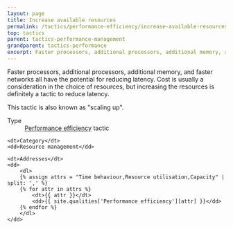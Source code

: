 ```yaml
---
layout: page
title: Increase available resources
permalink: /tactics/performance-efficiency/increase-available-resources/
top: tactics
parent: tactics-performance-management
grandparent: tactics-performance
excerpt: Faster processors, additional processors, additional memory, and faster networks all have the potential for reducing latency.
---
```


Faster processors, additional processors, additional memory, and faster networks all have the potential for reducing latency. Cost is usually a consideration
in the choice of resources, but increasing the resources is definitely a tactic to reduce latency.

This tactic is also known as "scaling up".

<dl>
    <dt>Type</dt>
    <dd><a href="{{ '/quality/performance-efficiency/' | relative_url }}">Performance efficiency</a> tactic</dd>
    
    <dt>Category</dt>
    <dd>Resource management</dd>
    
    <dt>Addresses</dt>
    <dd>
        <dl>
        {% assign attrs = "Time behaviour,Resource utilisation,Capacity" | split: ',' %}
        {% for attr in attrs %}
            <dt>{{ attr }}</dt>
            <dd>{{ site.qualities['Performance efficiency'][attr] }}</dd>
        {% endfor %}
        </dl>
    </dd>
</dl>
